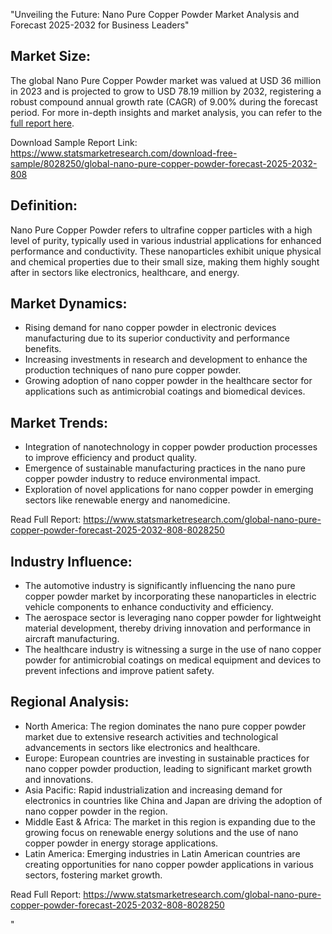 "Unveiling the Future: Nano Pure Copper Powder Market Analysis and Forecast 2025-2032 for Business Leaders"

<h2>Market Size:</h2>
<p>The global Nano Pure Copper Powder market was valued at USD 36 million in 2023 and is projected to grow to USD 78.19 million by 2032, registering a robust compound annual growth rate (CAGR) of 9.00% during the forecast period. For more in-depth insights and market analysis, you can refer to the <a href='https://www.statsmarketresearch.com/global-nano-pure-copper-powder-forecast-2025-2032-808-8028250'>full report here</a>.</p>
<p>Download Sample Report Link: <a href='https://www.statsmarketresearch.com/download-free-sample/8028250/global-nano-pure-copper-powder-forecast-2025-2032-808'>https://www.statsmarketresearch.com/download-free-sample/8028250/global-nano-pure-copper-powder-forecast-2025-2032-808</a></p>

<h2>Definition:</h2>
<p>Nano Pure Copper Powder refers to ultrafine copper particles with a high level of purity, typically used in various industrial applications for enhanced performance and conductivity. These nanoparticles exhibit unique physical and chemical properties due to their small size, making them highly sought after in sectors like electronics, healthcare, and energy.</p>

<h2>Market Dynamics:</h2>
<ul>
<li>Rising demand for nano copper powder in electronic devices manufacturing due to its superior conductivity and performance benefits.</li>
<li>Increasing investments in research and development to enhance the production techniques of nano pure copper powder.</li>
<li>Growing adoption of nano copper powder in the healthcare sector for applications such as antimicrobial coatings and biomedical devices.</li>
</ul>

<h2>Market Trends:</h2>
<ul>
<li>Integration of nanotechnology in copper powder production processes to improve efficiency and product quality.</li>
<li>Emergence of sustainable manufacturing practices in the nano pure copper powder industry to reduce environmental impact.</li>
<li>Exploration of novel applications for nano copper powder in emerging sectors like renewable energy and nanomedicine.</li>
</ul>
<p>Read Full Report: <a href='https://www.statsmarketresearch.com/global-nano-pure-copper-powder-forecast-2025-2032-808-8028250'>https://www.statsmarketresearch.com/global-nano-pure-copper-powder-forecast-2025-2032-808-8028250</a></p>

<h2>Industry Influence:</h2>
<ul>
<li>The automotive industry is significantly influencing the nano pure copper powder market by incorporating these nanoparticles in electric vehicle components to enhance conductivity and efficiency.</li>
<li>The aerospace sector is leveraging nano copper powder for lightweight material development, thereby driving innovation and performance in aircraft manufacturing.</li>
<li>The healthcare industry is witnessing a surge in the use of nano copper powder for antimicrobial coatings on medical equipment and devices to prevent infections and improve patient safety.</li>
</ul>

<h2>Regional Analysis:</h2>
<ul>
<li>North America: The region dominates the nano pure copper powder market due to extensive research activities and technological advancements in sectors like electronics and healthcare.</li>
<li>Europe: European countries are investing in sustainable practices for nano copper powder production, leading to significant market growth and innovations.</li>
<li>Asia Pacific: Rapid industrialization and increasing demand for electronics in countries like China and Japan are driving the adoption of nano copper powder in the region.</li>
<li>Middle East & Africa: The market in this region is expanding due to the growing focus on renewable energy solutions and the use of nano copper powder in energy storage applications.</li>
<li>Latin America: Emerging industries in Latin American countries are creating opportunities for nano copper powder applications in various sectors, fostering market growth.</li>
</ul>
<p>Read Full Report: <a href='https://www.statsmarketresearch.com/global-nano-pure-copper-powder-forecast-2025-2032-808-8028250'>https://www.statsmarketresearch.com/global-nano-pure-copper-powder-forecast-2025-2032-808-8028250</a></p>"
